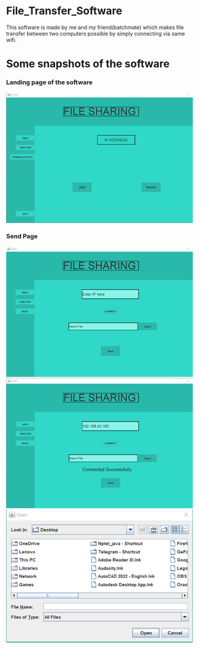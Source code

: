 # File_Transfer_Software
 This software is made by me and my friend(batchmate) which makes file transfer between two computers possible by simply connecting via same wifi. 

# Some snapshots of the software

### Landing page of the software
![mainFrame.png](Software_Snapshots/mainFrame.png)

### Send Page
![sendFrame.png](/Software_Snapshots/sendFrame.png)
![connectedSuccessfully.png](/Software_Snapshots/connectedSuccessfully.png) ![fileChooser.png](/Software_Snapshots/fileChooser.png) 